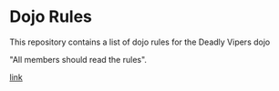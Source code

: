 Dojo Rules
==========

This repository contains a list of dojo rules for the Deadly Vipers dojo

"All members should read the rules".

[link](https://github.com/deadlyvipers)

